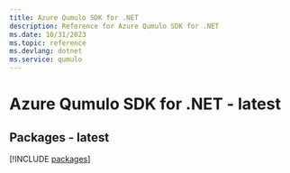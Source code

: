 ```yaml
---
title: Azure Qumulo SDK for .NET
description: Reference for Azure Qumulo SDK for .NET
ms.date: 10/31/2023
ms.topic: reference
ms.devlang: dotnet
ms.service: qumulo
---
```

# Azure Qumulo SDK for .NET - latest
## Packages - latest
[!INCLUDE [packages](qumulo-index.md)]